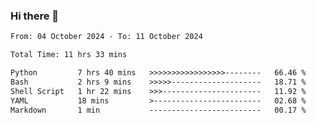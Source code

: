 ### Hi there 👋

<!--
**ututono/ututono** is a ✨ _special_ ✨ repository because its `README.md` (this file) appears on your GitHub profile.

Here are some ideas to get you started:

- 🔭 I’m currently working on ...
- 🌱 I’m currently learning ...
- 👯 I’m looking to collaborate on ...
- 🤔 I’m looking for help with ...
- 💬 Ask me about ...
- 📫 How to reach me: ...
- 😄 Pronouns: ...
- ⚡ Fun fact: ...
-->



<!--START_SECTION:waka-->

```txt
From: 04 October 2024 - To: 11 October 2024

Total Time: 11 hrs 33 mins

Python         7 hrs 40 mins   >>>>>>>>>>>>>>>>>--------   66.46 %
Bash           2 hrs 9 mins    >>>>>--------------------   18.71 %
Shell Script   1 hr 22 mins    >>>----------------------   11.92 %
YAML           18 mins         >------------------------   02.68 %
Markdown       1 min           -------------------------   00.17 %
```

<!--END_SECTION:waka-->
